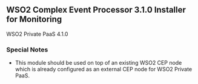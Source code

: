 ## WSO2 Complex Event Processor 3.1.0 Installer for Monitoring

WSO2 Private PaaS 4.1.0

### Special Notes

- This module should be used on top of an existing WSO2 CEP node which is already configured as an external CEP node for WSO2 Private PaaS.